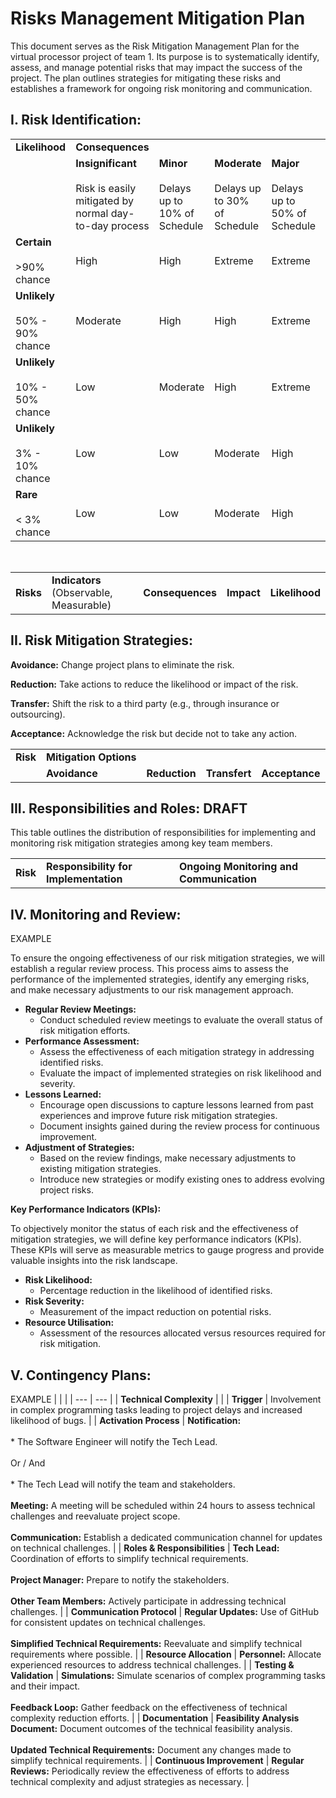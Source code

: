 # Risks Management Mitigation Plan

This document serves as the Risk Mitigation Management Plan for the virtual processor project of team 1. Its purpose is to systematically identify, assess, and manage potential risks that may impact the success of the project. The plan outlines strategies for mitigating these risks and establishes a framework for ongoing risk monitoring and communication.

## **I. Risk Identification:**

|     |     |     |     |     |     |
| --- | --- | --- | --- | --- | --- |
| **Likelihood** | **Consequences** |     |     |     |     |
|     | **Insignificant**<br><br>Risk is easily mitigated by normal day-to-day process | **Minor**<br><br>Delays up to 10% of Schedule | **Moderate**<br><br>Delays up to 30% of Schedule | **Major**<br><br>Delays up to 50% of Schedule | **Catastrophic**<br><br>Project abandoned |
| **Certain**<br><br>>90% chance | High | High | Extreme | Extreme | Extreme |
| **Unlikely**<br><br>50% - 90% chance | Moderate | High | High | Extreme | Extreme |
| **Unlikely**<br><br>10% - 50% chance | Low | Moderate | High | Extreme | Extreme |
| **Unlikely**<br><br>3% - 10% chance | Low | Low | Moderate | High | Extreme |
| **Rare**<br><br>< 3% chance | Low | Low | Moderate | High | High |

<br>

|     |     |     |     |     |
| --- | --- | --- | --- | --- |
| **Risks** | **Indicators** (Observable, Measurable) | **Consequences** | **Impact** | **Likelihood** |


## **II. Risk Mitigation Strategies:**

**Avoidance:** Change project plans to eliminate the risk.

**Reduction:** Take actions to reduce the likelihood or impact of the risk.

**Transfer:** Shift the risk to a third party (e.g., through insurance or outsourcing).

**Acceptance:** Acknowledge the risk but decide not to take any action.

|     |     |     |     |     |
| --- | --- | --- | --- | --- |
| **Risk** | **Mitigation Options** |     |     |     |
|     | **Avoidance** | **Reduction** | **Transfert** | **Acceptance** |


## **III. Responsibilities and Roles:** DRAFT

This table outlines the distribution of responsibilities for implementing and monitoring risk mitigation strategies among key team members.

|     |     |     |
| --- | --- | --- |
| **Risk** | **Responsibility for Implementation** | **Ongoing Monitoring and Communication** |


## **IV. Monitoring and Review:**

EXAMPLE

To ensure the ongoing effectiveness of our risk mitigation strategies, we will establish a regular review process. This process aims to assess the performance of the implemented strategies, identify any emerging risks, and make necessary adjustments to our risk management approach.

* **Regular Review Meetings:**
    * Conduct scheduled review meetings to evaluate the overall status of risk mitigation efforts.
* **Performance Assessment:**
    * Assess the effectiveness of each mitigation strategy in addressing identified risks.
    * Evaluate the impact of implemented strategies on risk likelihood and severity.
* **Lessons Learned:**
    * Encourage open discussions to capture lessons learned from past experiences and improve future risk mitigation strategies.
    * Document insights gained during the review process for continuous improvement.
* **Adjustment of Strategies:**
    * Based on the review findings, make necessary adjustments to existing mitigation strategies.
    * Introduce new strategies or modify existing ones to address evolving project risks.

**Key Performance Indicators (KPIs):**

To objectively monitor the status of each risk and the effectiveness of mitigation strategies, we will define key performance indicators (KPIs). These KPIs will serve as measurable metrics to gauge progress and provide valuable insights into the risk landscape.

* **Risk Likelihood:**
    * Percentage reduction in the likelihood of identified risks.
* **Risk Severity:**
    * Measurement of the impact reduction on potential risks.
* **Resource Utilisation:**
    * Assessment of the resources allocated versus resources required for risk mitigation.

## **V. Contingency Plans:**

EXAMPLE
|     |     |
| --- | --- |
| **Technical Complexity** |     |
| **Trigger** | Involvement in complex programming tasks leading to project delays and increased likelihood of bugs. |
| **Activation Process** | **Notification:**<br><br>* The Software Engineer will notify the Tech Lead.<br><br> Or / And<br><br>* The Tech Lead will notify the team and stakeholders.<br><br> **Meeting:** A meeting will be scheduled within 24 hours to assess technical challenges and reevaluate project scope.<br><br>**Communication:** Establish a dedicated communication channel for updates on technical challenges. |
| **Roles & Responsibilities** | **Tech Lead:** Coordination of efforts to simplify technical requirements.<br><br>**Project Manager:** Prepare to notify the stakeholders.<br><br>**Other Team Members:** Actively participate in addressing technical challenges. |
| **Communication Protocol** | **Regular Updates:** Use of GitHub for consistent updates on technical challenges.<br><br>**Simplified Technical Requirements:** Reevaluate and simplify technical requirements where possible. |
| **Resource Allocation** | **Personnel:** Allocate experienced resources to address technical challenges. |
| **Testing & Validation** | **Simulations:** Simulate scenarios of complex programming tasks and their impact.<br><br>**Feedback Loop:** Gather feedback on the effectiveness of technical complexity reduction efforts. |
| **Documentation** | **Feasibility Analysis Document:** Document outcomes of the technical feasibility analysis.<br><br>**Updated Technical Requirements:** Document any changes made to simplify technical requirements. |
| **Continuous Improvement** | **Regular Reviews:** Periodically review the effectiveness of efforts to address technical complexity and adjust strategies as necessary. |